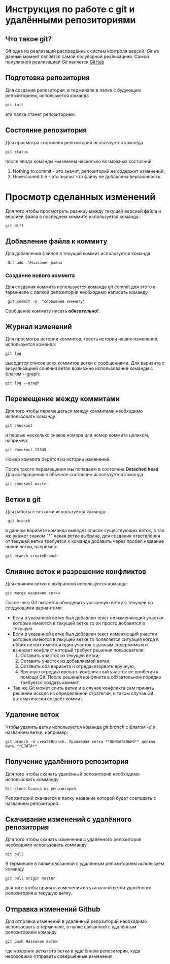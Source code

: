 # Инструкция по работе с git и удалёнными репозиториями

## Что такое git?
*Git* одна из реализаций распредённых систем контроля версий. *Git* на данный момент является самой полулярной реализацией. Самой популярной реализацией *Git* является [GitHub](https://github.com) 

## Подготовка репозитория
Для создания репозитория, в терминале в папке с будующим репозиторием, используется команда 

    git init
 эта папка станет репозиторием.

## Состояние репозитория
Для просмотра состояния репозитория используется команда 

    git status
  после ввода команды мы имеем несколько возможных состояний:
1. Nothing to commit - это значит, репозиторий не содержит изменений;
2. Unversioned file - это значит что файлу не добавлена версионность.

# Просмотр сделанных изменений
Для того чтобы просмотреть разницу между текущей версией файла и версией файла в последнем коммите используется команда:

    git diff

## Добавление файла к коммиту

Для добавления файлов в текущий коммит используется команда 

     Git add .\Название файла 

### Создание нового коммита

Для создания коммита используется команда git commit для этого в терминале с папкой репозитория необходимо написать команду 

     git commit -m  "сообщение коммиту"
Сообщение коммиту писать ***обязательно!***.

## Журнал изменений
Для просмотра истории коммитов, тоесть истории наших изменений, используется команда:

    git log 
выводится список всех коммитов ветки с сообщениями.
Для варианта с визуализацией слияния веток возможно использование команды с флагом --graph:

    git log --graph

## Перемещение между коммитами
Для того чтобы перемещаться между коммитами необходимо использовать команду 

    git checkout 
и первые несколько знаков номера или номер коммита целиком, например:

    git checkout 12345

Номер коммита берётся из истории изменений. 

После такого перемещения мы попадаем в состояние **Detached head** Для возвращения в обычное состояние используется команда

    git checkout master

## Ветки в git
Для работы с ветками используется команда:

     git branch

в данном варианте команда выведет список существующих веток, а так же укажет знаком "*" какая ветка выбрана, для создания ответвления от текущей ветки требуется к команде добавить через пробел название новой ветки, например:

    git branch createBranch

## Слияние веток и разрешение конфликтов
Для слияния ветки с выбранной используется команда:

    git merge название ветки
После чего Git пытается обьеденить указанную ветку с текущей со следующими вариантами:
* Если в указанной ветке был добавлен текст не изменяющий участки которые имеются в текущей ветке то он просто добавится в текущую.
* Если в указанной ветке был добавлен текст изменяющий участки которые имеются в текущей ветке то появляется ситуация когда в обоих ветках имеется один участок с разным содержимым и взникает конфликт который требует решения пользователя:
    1. Оставить участок из текущей ветки;
    2. Оставить участок из добавляемой ветки;
    3. Оставить оба варианта и отредакиторвать вручную;
    4. Вручную  отредактировать конфликтный участок не прибегая к помощи Git.
После решения конфликта в обязательном порядке требуется создать коммит.
* Так же Git может слить ветки и в случае конфликта сам принять решение исходя из определённой стратегии, в таком случае Git автоматически создаёт коммит.

## Удаление веток
Чтобы удалить ветку используется команда *git branch* с флагом *-d* и названием ветки, например:

    git branch -d createBranch. Удаляемая ветка **ОБЯЗАТЕЛЬНО** должна быть **СЛИТА**

## Получение удалённого репозитория
Для того чтобы скачать удалённый репозиторий необходимо использовать комманду

    Git clone Ссылка на репозиторий
    
Репозиторий скачается в папку название которой будет совподать с названием репозитория.

## Скачивание изменений с удалённого репозитория
Для того чтобы скачать изменения с удалённого репозитория необходимо использовать комманду

    git pull
    
В терминале в папке связанной с удалённым репозиторием используем команду 

    git pull origin master
для того чтобы принять изменения из указанной ветки удалённого репозитория в текущую ветку.

## Отправка изменений Github
Для отправки изменений в удалённый репозиторий необходимо использовать в терминале, в папке связанной с удалённым репозиторием команду

    git push Название ветки
где *название ветки* это ветка в удалённом репозитории, куда необходимо отправить совершённые изменения
